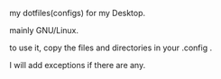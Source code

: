 my dotfiles(configs) for my Desktop.

mainly GNU/Linux.

to use it, copy the files and directories in your .config .

I will add exceptions if there are any.
